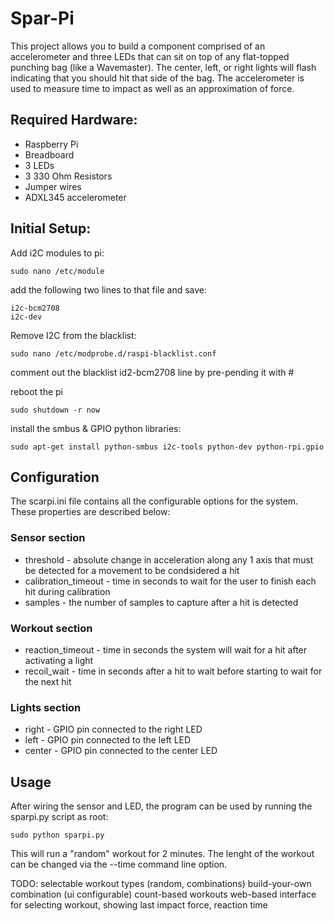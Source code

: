 Spar-Pi
==================

This project allows you to build a component comprised of an accelerometer and three LEDs that can sit on top of any flat-topped punching bag (like a Wavemaster). The center, left, or right lights will flash indicating that you should hit that side of the bag. The accelerometer is used to measure time to impact as well as an approximation of force.

## Required Hardware:
* Raspberry Pi
* Breadboard
* 3 LEDs
* 3 330 Ohm Resistors
* Jumper wires
* ADXL345 accelerometer


## Initial Setup:
Add i2C modules to pi:
```
sudo nano /etc/module
```
add the following two lines to that file and save:
```
i2c-bcm2708
i2c-dev
```
Remove I2C from the blacklist:
```
sudo nano /etc/modprobe.d/raspi-blacklist.conf
```
comment out the blacklist id2-bcm2708 line by pre-pending it with #

reboot the pi
```
sudo shutdown -r now
```

install the smbus & GPIO python libraries:
```
sudo apt-get install python-smbus i2c-tools python-dev python-rpi.gpio
```

## Configuration
The scarpi.ini file contains all the configurable options for the system. These properties are described below:
### Sensor section
* threshold - absolute change in acceleration along any 1 axis that must be detected for a movement to be condsidered a hit
* calibration_timeout - time in seconds to wait for the user to finish each hit during calibration
* samples - the number of samples to capture after a hit is detected
### Workout section
* reaction_timeout - time in seconds the system will wait for a hit after activating a light
* recoil_wait - time in seconds after a hit to wait before starting to wait for the next hit
### Lights section
* right - GPIO pin connected to the right LED
* left - GPIO pin connected to the left LED
* center - GPIO pin connected to the center LED


## Usage
After wiring the sensor and LED, the program can be used by running the sparpi.py script as root:
```
sudo python sparpi.py
```
This will run a "random" workout for 2 minutes. The lenght of the workout can be changed via the --time command line option.

TODO:
selectable workout types (random, combinations)
build-your-own combination (ui configurable)
count-based workouts
web-based interface for selecting workout, showing last impact force, reaction time


